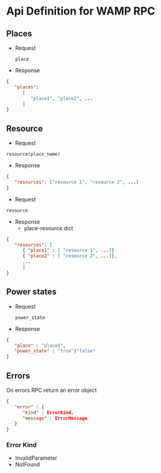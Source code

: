 # Api Definition for WAMP RPC

## Places

- Request

  `place`

- Response

```json
{
   "places":
      [
         "place1", "place2", ...
      ]
}
```

## Resource

- Request

`resource(place_name)`

- Response

```json
{
   "resources": ["resource 1", "resource 2", ...]
}
```

- Request

`resource`

- Response
  - place-resource dict

```json
{
   "resources": [
      { "place1" : [ "resource 1", ...]}
      { "place2" : [ "resource 2", ...]},
      ...
      ]
}
```

## Power states

- Request

  `power_state`

- Response

```json
{
   "place" : "place1",
   "power_state" : "true"|"false"
}
```

## Errors

On errors RPC return an error object

```json
{
   "error" : {
      "kind" : ErrorKind,
      "message" : ErrorMessage
   }
}
```

### Error Kind

- InvalidParameter
- NotFound
